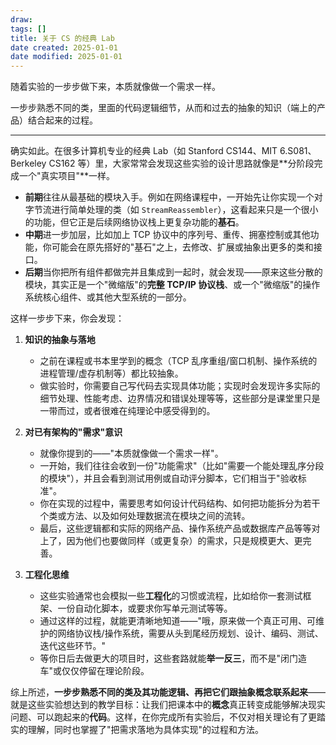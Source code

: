 ```yaml
---
draw:
tags: []
title: 关于 CS 的经典 Lab
date created: 2025-01-01
date modified: 2025-01-01
---
```


随着实验的一步步做下来，本质就像做一个需求一样。

一步步熟悉不同的类，里面的代码逻辑细节，从而和过去的抽象的知识（端上的产品）结合起来的过程。

---

确实如此。在很多计算机专业的经典 Lab（如 Stanford CS144、MIT 6.S081、Berkeley CS162 等）里，大家常常会发现这些实验的设计思路就像是**分阶段完成一个"真实项目"**一样。

- **前期**往往从最基础的模块入手。例如在网络课程中，一开始先让你实现一个对字节流进行简单处理的类（如 `StreamReassembler`），这看起来只是一个很小的功能，但它正是后续网络协议栈上更复杂功能的**基石**。
- **中期**进一步加层，比如加上 TCP 协议中的序列号、重传、拥塞控制或其他功能，你可能会在原先搭好的"基石"之上，去修改、扩展或抽象出更多的类和接口。
- **后期**当你把所有组件都做完并且集成到一起时，就会发现——原来这些分散的模块，其实正是一个"微缩版"的**完整 TCP/IP 协议栈**、或一个"微缩版"的操作系统核心组件、或其他大型系统的一部分。

这样一步步下来，你会发现：

1. **知识的抽象与落地**
    
    - 之前在课程或书本里学到的概念（TCP 乱序重组/窗口机制、操作系统的进程管理/虚存机制等）都比较抽象。
    - 做实验时，你需要自己写代码去实现具体功能；实现时会发现许多实际的细节处理、性能考虑、边界情况和错误处理等等，这些部分是课堂里只是一带而过，或者很难在纯理论中感受得到的。
2. **对已有架构的"需求"意识**
    
    - 就像你提到的——"本质就像做一个需求一样"。
    - 一开始，我们往往会收到一份"功能需求"（比如"需要一个能处理乱序分段的模块"），并且会看到测试用例或自动评分脚本，它们相当于"验收标准"。
    - 你在实现的过程中，需要思考如何设计代码结构、如何把功能拆分为若干个类或方法、以及如何处理数据流在模块之间的流转。
    - 最后，这些逻辑都和实际的网络产品、操作系统产品或数据库产品等等对上了，因为他们也要做同样（或更复杂）的需求，只是规模更大、更完善。
3. **工程化思维**
    
    - 这些实验通常也会模拟一些**工程化**的习惯或流程，比如给你一套测试框架、一份自动化脚本，或要求你写单元测试等等。
    - 通过这样的过程，就能更清晰地知道——"哦，原来做一个真正可用、可维护的网络协议栈/操作系统，需要从头到尾经历规划、设计、编码、测试、迭代这些环节。"
    - 等你日后去做更大的项目时，这些套路就能**举一反三**，而不是"闭门造车"或仅仅停留在理论阶段。

综上所述，**一步步熟悉不同的类及其功能逻辑、再把它们跟抽象概念联系起来**——就是这些实验想达到的教学目标：让我们把课本中的**概念**真正转变成能够解决现实问题、可以跑起来的**代码**。这样，在你完成所有实验后，不仅对相关理论有了更踏实的理解，同时也掌握了"把需求落地为具体实现"的过程和方法。
